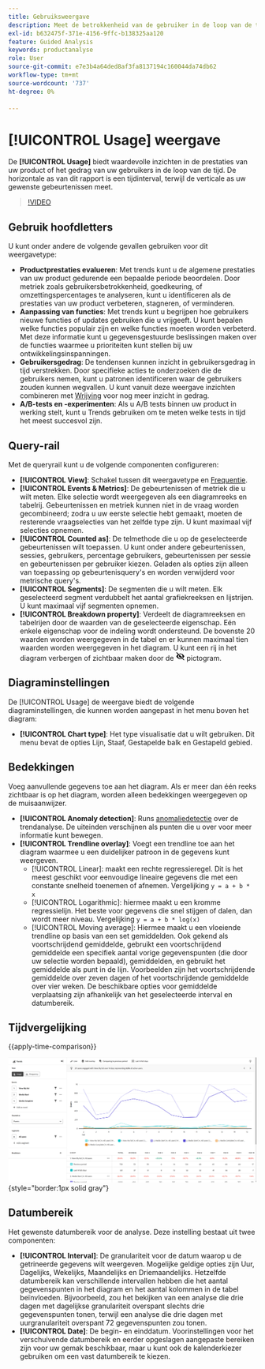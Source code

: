 ```yaml
---
title: Gebruiksweergave
description: Meet de betrokkenheid van de gebruiker in de loop van de tijd.
exl-id: b632475f-371e-4156-9ffc-b138325aa120
feature: Guided Analysis
keywords: productanalyse
role: User
source-git-commit: e7e3b4a64ded8af3fa8137194c160044da74db62
workflow-type: tm+mt
source-wordcount: '737'
ht-degree: 0%

---
```


# [!UICONTROL Usage] weergave

De **[!UICONTROL Usage]** biedt waardevolle inzichten in de prestaties van uw product of het gedrag van uw gebruikers in de loop van de tijd. De horizontale as van dit rapport is een tijdinterval, terwijl de verticale as uw gewenste gebeurtenissen meet.

>[!VIDEO](https://video.tv.adobe.com/v/3421666/?learn=on)

## Gebruik hoofdletters

U kunt onder andere de volgende gevallen gebruiken voor dit weergavetype:

* **Productprestaties evalueren**: Met trends kunt u de algemene prestaties van uw product gedurende een bepaalde periode beoordelen. Door metriek zoals gebruikersbetrokkenheid, goedkeuring, of omzettingspercentages te analyseren, kunt u identificeren als de prestaties van uw product verbeteren, stagneren, of verminderen.
* **Aanpassing van functies**: Met trends kunt u begrijpen hoe gebruikers nieuwe functies of updates gebruiken die u vrijgeeft. U kunt bepalen welke functies populair zijn en welke functies moeten worden verbeterd. Met deze informatie kunt u gegevensgestuurde beslissingen maken over de functies waarmee u prioriteiten kunt stellen bij uw ontwikkelingsinspanningen.
* **Gebruikersgedrag**: De tendensen kunnen inzicht in gebruikersgedrag in tijd verstrekken. Door specifieke acties te onderzoeken die de gebruikers nemen, kunt u patronen identificeren waar de gebruikers zouden kunnen wegvallen. U kunt vanuit deze weergave inzichten combineren met [Wrijving](friction.md) voor nog meer inzicht in gedrag.
* **A/B-tests en -experimenten**: Als u A/B tests binnen uw product in werking stelt, kunt u Trends gebruiken om te meten welke tests in tijd het meest succesvol zijn.

## Query-rail

Met de queryrail kunt u de volgende componenten configureren:

* **[!UICONTROL View]**: Schakel tussen dit weergavetype en [Frequentie](frequency.md).
* **[!UICONTROL Events & Metrics]**: De gebeurtenissen of metriek die u wilt meten. Elke selectie wordt weergegeven als een diagramreeks en tabelrij. Gebeurtenissen en metriek kunnen niet in de vraag worden gecombineerd; zodra u uw eerste selectie hebt gemaakt, moeten de resterende vraagselecties van het zelfde type zijn. U kunt maximaal vijf selecties opnemen.
* **[!UICONTROL Counted as]**: De telmethode die u op de geselecteerde gebeurtenissen wilt toepassen. U kunt onder andere gebeurtenissen, sessies, gebruikers, percentage gebruikers, gebeurtenissen per sessie en gebeurtenissen per gebruiker kiezen. Geladen als opties zijn alleen van toepassing op gebeurtenisquery&#39;s en worden verwijderd voor metrische query&#39;s.
* **[!UICONTROL Segments]**: De segmenten die u wilt meten. Elk geselecteerd segment verdubbelt het aantal grafiekreeksen en lijstrijen. U kunt maximaal vijf segmenten opnemen.
* **[!UICONTROL Breakdown property]**: Verdeelt de diagramreeksen en tabelrijen door de waarden van de geselecteerde eigenschap. Eén enkele eigenschap voor de indeling wordt ondersteund. De bovenste 20 waarden worden weergegeven in de tabel en er kunnen maximaal tien waarden worden weergegeven in het diagram. U kunt een rij in het diagram verbergen of zichtbaar maken door de ![Pictogram voor verbergen tonen](../assets/hide-in-chart.png) pictogram.

## Diagraminstellingen

De [!UICONTROL Usage] de weergave biedt de volgende diagraminstellingen, die kunnen worden aangepast in het menu boven het diagram:

* **[!UICONTROL Chart type]**: Het type visualisatie dat u wilt gebruiken. Dit menu bevat de opties Lijn, Staaf, Gestapelde balk en Gestapeld gebied.

## Bedekkingen

Voeg aanvullende gegevens toe aan het diagram. Als er meer dan één reeks zichtbaar is op het diagram, worden alleen bedekkingen weergegeven op de muisaanwijzer.

* **[!UICONTROL Anomaly detection]**: Runs [anomaliedetectie](/help/analysis-workspace/c-anomaly-detection/anomaly-detection.md) over de trendanalyse. De uiteinden verschijnen als punten die u over voor meer informatie kunt bewegen.
* **[!UICONTROL Trendline overlay]**: Voegt een trendline toe aan het diagram waarmee u een duidelijker patroon in de gegevens kunt weergeven.
   * [!UICONTROL Linear]: maakt een rechte regressieregel. Dit is het meest geschikt voor eenvoudige lineaire gegevens die met een constante snelheid toenemen of afnemen. Vergelijking `y = a + b * x`
   * [!UICONTROL Logarithmic]: hiermee maakt u een kromme regressielijn. Het beste voor gegevens die snel stijgen of dalen, dan wordt meer niveau. Vergelijking `y = a + b * log(x)`
   * [!UICONTROL Moving average]: Hiermee maakt u een vloeiende trendline op basis van een set gemiddelden. Ook gekend als voortschrijdend gemiddelde, gebruikt een voortschrijdend gemiddelde een specifiek aantal vorige gegevenspunten (die door uw selectie worden bepaald), gemiddelden, en gebruikt het gemiddelde als punt in de lijn. Voorbeelden zijn het voortschrijdende gemiddelde over zeven dagen of het voortschrijdende gemiddelde over vier weken. De beschikbare opties voor gemiddelde verplaatsing zijn afhankelijk van het geselecteerde interval en datumbereik.

## Tijdvergelijking

{{apply-time-comparison}}

![Vergelijking van gebruiksduur](../assets/usage-compare.png){style="border:1px solid gray"}

## Datumbereik

Het gewenste datumbereik voor de analyse. Deze instelling bestaat uit twee componenten:

* **[!UICONTROL Interval]**: De granulariteit voor de datum waarop u de getrineerde gegevens wilt weergeven. Mogelijke geldige opties zijn Uur, Dagelijks, Wekelijks, Maandelijks en Driemaandelijks. Hetzelfde datumbereik kan verschillende intervallen hebben die het aantal gegevenspunten in het diagram en het aantal kolommen in de tabel beïnvloeden. Bijvoorbeeld, zou het bekijken van een analyse die drie dagen met dagelijkse granulariteit overspant slechts drie gegevenspunten tonen, terwijl een analyse die drie dagen met uurgranulariteit overspant 72 gegevenspunten zou tonen.
* **[!UICONTROL Date]**: De begin- en einddatum. Voorinstellingen voor het verschuivende datumbereik en eerder opgeslagen aangepaste bereiken zijn voor uw gemak beschikbaar, maar u kunt ook de kalenderkiezer gebruiken om een vast datumbereik te kiezen.
